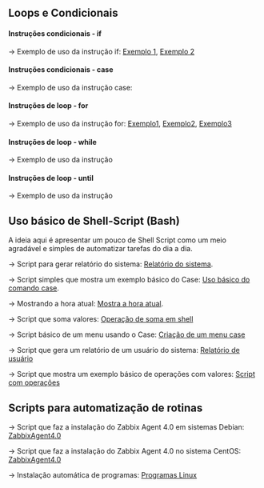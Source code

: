 ## Loops e Condicionais

#### Instruções condicionais - if
-> Exemplo de uso da instrução if: [Exemplo 1](https://github.com/amaurybsouza/Shell-Script/blob/master/CursoShellScript/ScriptsAmaury/TesteFor2.sh), [Exemplo 2](https://github.com/amaurybsouza/Shell-Script/blob/master/CursoShellScript/ScriptsAmaury/TesteIf1.sh)

#### Instruções condicionais - case
-> Exemplo de uso da instrução case:

#### Instruções de loop - for
-> Exemplo de uso da instrução for: [Exemplo1](https://github.com/amaurybsouza/Shell-Script/blob/master/CursoShellScript/ScriptsAmaury/InstrucoesLoop.txt), [Exemplo2](https://github.com/amaurybsouza/Shell-Script/blob/master/CursoShellScript/ScriptsAmaury/InstrucoesLoop2.sh), [Exemplo3](https://github.com/amaurybsouza/Shell-Script/blob/master/CursoShellScript/ScriptsAmaury/TesteFor2.sh)

#### Instruções de loop - while
-> Exemplo de uso da instrução

#### Instruções de loop - until
-> Exemplo de uso da instrução


## Uso básico de Shell-Script (Bash)
A ideia aqui é apresentar um pouco de Shell Script como um meio agradável e simples de automatizar tarefas do dia a dia.


-> Script para gerar relatório do sistema: [Relatório do sistema](https://github.com/amaurybsouza/Shell-Script/blob/master/CursoShellScript/ScriptsAmaury/RelatorioMaquina.sh).

-> Script simples que mostra um exemplo básico do Case: [Uso básico do comando case](https://github.com/amaurybsouza/Shell-Script/blob/master/CursoShellScript/ScriptsAmaury/ScriptCase.sh).

-> Mostrando a hora atual: [Mostra a hora atual](https://github.com/amaurybsouza/Shell-Script/blob/master/CursoShellScript/ScriptsAmaury/HoraAtual.sh).

-> Script que soma valores: [Operação de soma em shell](https://github.com/amaurybsouza/Shell-Script/blob/master/CursoShellScript/ScriptsAmaury/SomaValores.sh)

-> Script básico de um menu usando o Case: [Criação de um menu case](https://github.com/amaurybsouza/Shell-Script/blob/master/CursoShellScript/ScriptsAmaury/MenuCase.sh)

-> Script que gera um relatório de um usuário do sistema: [Relatório de usuário](https://github.com/amaurybsouza/Shell-Script/blob/master/CursoShellScript/ScriptsAmaury/RelatoriodeUsuario.sh)

-> Script que mostra um exemplo básico de operações com valores: [Script com operações](https://github.com/amaurybsouza/Shell-Script/blob/master/CursoShellScript/ScriptsAmaury/OperacoesValores.sh)


## Scripts para automatização de rotinas

-> Script que faz a instalação do Zabbix Agent 4.0 em sistemas Debian: [ZabbixAgent4.0](https://github.com/amaurybsouza/Shell-Script/blob/master/CursoShellScript/ScriptsAmaury/InstalacaoZabbixAgent.sh)

-> Script que faz a instalação do Zabbix Agent 4.0 no sistema CentOS: [ZabbixAgent4.0](https://github.com/amaurybsouza/Shell-Script/blob/master/CursoShellScript/ScriptsAmaury/ZabbixAgentCentos.sh)

-> Instalação automática de programas: [Programas Linux](https://github.com/amaurybsouza/Shell-Script/blob/master/CursoShellScript/ScriptsAmaury/Install_Softwares.sh)

